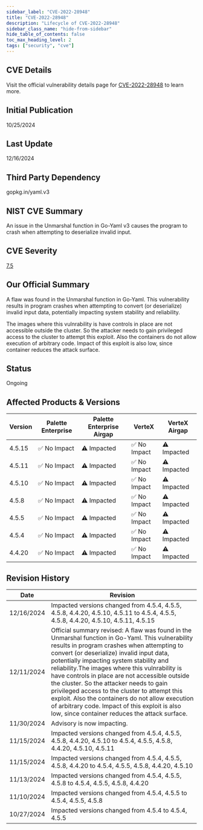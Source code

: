 ```yaml
---
sidebar_label: "CVE-2022-28948"
title: "CVE-2022-28948"
description: "Lifecycle of CVE-2022-28948"
sidebar_class_name: "hide-from-sidebar"
hide_table_of_contents: false
toc_max_heading_level: 2
tags: ["security", "cve"]
---
```


## CVE Details

Visit the official vulnerability details page for [CVE-2022-28948](https://nvd.nist.gov/vuln/detail/cve-2022-28948) to learn more.

## Initial Publication

10/25/2024

## Last Update

12/16/2024

## Third Party Dependency 

gopkg.in/yaml.v3


## NIST CVE Summary

An issue in the Unmarshal function in Go-Yaml v3 causes the program to crash when attempting to deserialize invalid input.

## CVE Severity

[7.5](https://nvd.nist.gov/vuln/detail/cve-2022-28948)

## Our Official Summary

A flaw was found in the Unmarshal function in Go-Yaml. This vulnerability results in program crashes when attempting to convert (or deserialize) invalid input data, potentially impacting 
system stability and reliability.

The images where this vulnrability is have controls in place are not accessible outside the cluster. So the attacker needs to gain privileged access to the cluster to attempt this exploit. Also 
the containers do not allow execution of arbitrary code. Impact of this exploit is also low, since container reduces the attack surface. 

## Status

Ongoing

## Affected Products & Versions

| Version | Palette Enterprise | Palette Enterprise Airgap | VerteX | VerteX Airgap |
| - | -------- | -------- | -------- | -------- |
| 4.5.15 | ✅ No Impact | ⚠️ Impacted | ✅ No Impact | ⚠️ Impacted |
| 4.5.11 | ✅ No Impact | ⚠️ Impacted | ✅ No Impact | ⚠️ Impacted |
| 4.5.10 | ✅ No Impact | ⚠️ Impacted | ✅ No Impact | ⚠️ Impacted |
| 4.5.8 | ✅ No Impact | ⚠️ Impacted | ✅ No Impact | ⚠️ Impacted |
| 4.5.5 | ✅ No Impact | ⚠️ Impacted | ✅ No Impact | ⚠️ Impacted |
| 4.5.4 | ✅ No Impact | ⚠️ Impacted | ✅ No Impact | ⚠️ Impacted |
| 4.4.20 | ✅ No Impact | ⚠️ Impacted | ✅ No Impact | ⚠️ Impacted |


## Revision History

| Date | Revision |
| --- | --- |
| 12/16/2024 | Impacted versions changed from 4.5.4, 4.5.5, 4.5.8, 4.4.20, 4.5.10, 4.5.11 to 4.5.4, 4.5.5, 4.5.8, 4.4.20, 4.5.10, 4.5.11, 4.5.15 |
| 12/11/2024 | Official summary revised: A flaw was found in the Unmarshal function in Go-Yaml. This vulnerability results in program crashes when attempting to convert (or deserialize) invalid input data, potentially impacting system stability and reliability.The images where this vulnrability is have controls in place are not accessible outside the cluster. So the attacker needs to gain privileged access to the cluster to attempt this exploit. Also the containers do not allow execution of arbitrary code. Impact of this exploit is also low, since container reduces the attack surface.  |
| 11/30/2024 | Advisory is now impacting. |
| 11/15/2024 | Impacted versions changed from 4.5.4, 4.5.5, 4.5.8, 4.4.20, 4.5.10 to 4.5.4, 4.5.5, 4.5.8, 4.4.20, 4.5.10, 4.5.11 |
| 11/15/2024 | Impacted versions changed from 4.5.4, 4.5.5, 4.5.8, 4.4.20 to 4.5.4, 4.5.5, 4.5.8, 4.4.20, 4.5.10 |
| 11/13/2024 | Impacted versions changed from 4.5.4, 4.5.5, 4.5.8 to 4.5.4, 4.5.5, 4.5.8, 4.4.20 |
| 11/10/2024 | Impacted versions changed from 4.5.4, 4.5.5 to 4.5.4, 4.5.5, 4.5.8 |
| 10/27/2024 | Impacted versions changed from 4.5.4 to 4.5.4, 4.5.5 |
